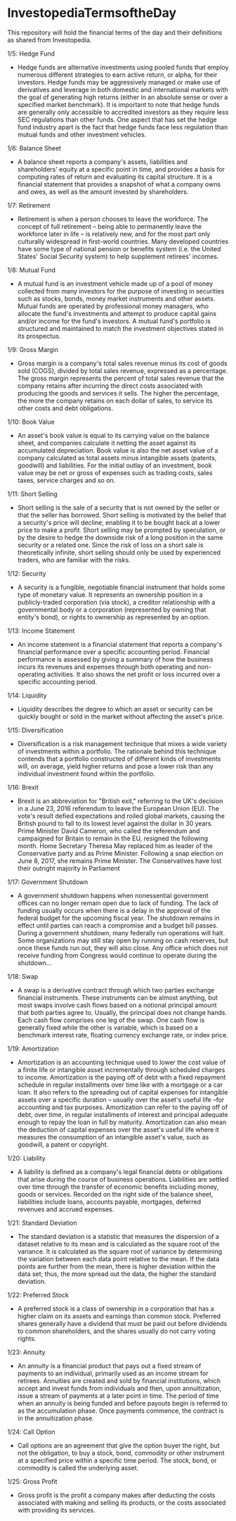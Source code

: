# InvestopediaTermsoftheDay
This repository will hold the financial terms of the day and their definitions as shared from Investopedia. 

1/5: Hedge Fund
 - Hedge funds are alternative investments using pooled funds that employ numerous different strategies to earn active return, or alpha, for their investors. Hedge funds may be aggressively managed or make use of derivatives and leverage in both domestic and international markets with the goal of generating high returns (either in an absolute sense or over a specified market benchmark). It is important to note that hedge funds are generally only accessible to accredited investors as they require less SEC regulations than other funds. One aspect that has set the hedge fund industry apart is the fact that hedge funds face less regulation than mutual funds and other investment vehicles.
 
1/6: Balance Sheet
 - A balance sheet reports a company's assets, liabilities and shareholders' equity at a specific point in time, and provides a basis for computing rates of return and evaluating its capital structure. It is a financial statement that provides a snapshot of what a company owns and owes, as well as the amount invested by shareholders.
  
1/7: Retirement
 - Retirement is when a person chooses to leave the workforce. The concept of full retirement – being able to permanently leave the workforce later in life – is relatively new, and for the most part only culturally widespread in first-world countries. Many developed countries have some type of national pension or benefits system (i.e. the United States' Social Security system) to help supplement retirees' incomes.
 
1/8: Mutual Fund
 - A mutual fund is an investment vehicle made up of a pool of money collected from many investors for the purpose of investing in securities such as stocks, bonds, money market instruments and other assets. Mutual funds are operated by professional money managers, who allocate the fund's investments and attempt to produce capital gains and/or income for the fund's investors. A mutual fund's portfolio is structured and maintained to match the investment objectives stated in its prospectus.
 
1/9: Gross Margin
 - Gross margin is a company's total sales revenue minus its cost of goods sold (COGS), divided by total sales revenue, expressed as a percentage. The gross margin represents the percent of total sales revenue that the company retains after incurring the direct costs associated with producing the goods and services it sells. The higher the percentage, the more the company retains on each dollar of sales, to service its other costs and debt obligations.

1/10: Book Value
 - An asset's book value is equal to its carrying value on the balance sheet, and companies calculate it netting the asset against its accumulated depreciation. Book value is also the net asset value of a company calculated as total assets minus intangible assets (patents, goodwill) and liabilities. For the initial outlay of an investment, book value may be net or gross of expenses such as trading costs, sales taxes, service charges and so on.

1/11: Short Selling
 - Short selling is the sale of a security that is not owned by the seller or that the seller has borrowed. Short selling is motivated by the belief that a security's price will decline, enabling it to be bought back at a lower price to make a profit. Short selling may be prompted by speculation, or by the desire to hedge the downside risk of a long position in the same security or a related one. Since the risk of loss on a short sale is theoretically infinite, short selling should only be used by experienced traders, who are familiar with the risks.
 
1/12: Security
 - A security is a fungible, negotiable financial instrument that holds some type of monetary value. It represents an ownership position in a publicly-traded corporation (via stock), a creditor relationship with a governmental body or a corporation (represented by owning that entity's bond), or rights to ownership as represented by an option.
 
1/13: Income Statement
 - An income statement is a financial statement that reports a company's financial performance over a specific accounting period. Financial performance is assessed by giving a summary of how the business incurs its revenues and expenses through both operating and non-operating activities. It also shows the net profit or loss incurred over a specific accounting period.
 
1/14: Liquidity
 - Liquidity describes the degree to which an asset or security can be quickly bought or sold in the market without affecting the asset's price.
 
1/15: Diversification
 - Diversification is a risk management technique that mixes a wide variety of investments within a portfolio. The rationale behind this technique contends that a portfolio constructed of different kinds of investments will, on average, yield higher returns and pose a lower risk than any individual investment found within the portfolio.

1/16: Brexit
 - Brexit is an abbreviation for "British exit," referring to the UK's decision in a June 23, 2016 referendum to leave the European Union (EU). The vote's result defied expectations and roiled global markets, causing the British pound to fall to its lowest level against the dollar in 30 years. Prime Minister David Cameron, who called the referendum and campaigned for Britain to remain in the EU, resigned the following month. Home Secretary Theresa May replaced him as leader of the Conservative party and as Prime Minister. Following a snap election on June 8, 2017, she remains Prime Minister. The Conservatives have lost their outright majority in Parliament
 
1/17: Government Shutdown
 - A government shutdown happens when nonessential government offices can no longer remain open due to lack of funding. The lack of funding usually occurs when there is a delay in the approval of the federal budget for the upcoming fiscal year. The shutdown remains in effect until parties can reach a compromise and a budget bill passes. During a government shutdown, many federally run operations will halt. Some organizations may still stay open by running on cash reserves, but once these funds run out, they will also close. Any office which does not receive funding from Congress would continue to operate during the shutdown...
 
1/18: Swap
 - A swap is a derivative contract through which two parties exchange financial instruments. These instruments can be almost anything, but most swaps involve cash flows based on a notional principal amount that both parties agree to. Usually, the principal does not change hands. Each cash flow comprises one leg of the swap. One cash flow is generally fixed while the other is variable, which is based on a benchmark interest rate, floating currency exchange rate, or index price.
 
1/19: Amortization
 - Amortization is an accounting technique used to lower the cost value of a finite life or intangible asset incrementally through scheduled charges to income. Amortization is the paying off of debt with a fixed repayment schedule in regular installments over time like with a mortgage or a car loan. It also refers to the spreading out of capital expenses for intangible assets over a specific duration – usually over the asset's useful life –for accounting and tax purposes. Amortization can refer to the paying off of debt, over time, in regular installments of interest and principal adequate enough to repay the loan in full by maturity. Amortization can also mean the deduction of capital expenses over the asset's useful life where it measures the consumption of an intangible asset's value, such as goodwill, a patent or copyright.
 
1/20: Liability
 - A liability is defined as a company's legal financial debts or obligations that arise during the course of business operations. Liabilities are settled over time through the transfer of economic benefits including money, goods or services. Recorded on the right side of the balance sheet, liabilities include loans, accounts payable, mortgages, deferred revenues and accrued expenses.
 
1/21: Standard Deviation
 - The standard deviation is a statistic that measures the dispersion of a dataset relative to its mean and is calculated as the square root of the variance. It is calculated as the square root of variance by determining the variation between each data point relative to the mean. If the data points are further from the mean, there is higher deviation within the data set; thus, the more spread out the data, the higher the standard deviation.
 
1/22: Preferred Stock
 - A preferred stock is a class of ownership in a corporation that has a higher claim on its assets and earnings than common stock. Preferred shares generally have a dividend that must be paid out before dividends to common shareholders, and the shares usually do not carry voting rights.
 
1/23: Annuity
 - An annuity is a financial product that pays out a fixed stream of payments to an individual, primarily used as an income stream for retirees. Annuities are created and sold by financial institutions, which accept and invest funds from individuals and then, upon annuitization, issue a stream of payments at a later point in time. The period of time when an annuity is being funded and before payouts begin is referred to as the accumulation phase. Once payments commence, the contract is in the annuitization phase.
 
1/24: Call Option
 - Call options are an agreement that give the option buyer the right, but not the obligation, to buy a stock, bond, commodity or other instrument at a specified price within a specific time period. The stock, bond, or commodity is called the underlying asset.
 
1/25: Gross Profit
 - Gross profit is the profit a company makes after deducting the costs associated with making and selling its products, or the costs associated with providing its services.
 

